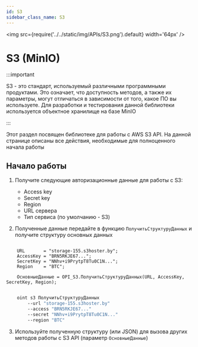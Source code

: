 ```yaml
---
id: S3
sidebar_class_name: S3
---
```


<img src={require('../../static/img/APIs/S3.png').default} width='64px' />

# S3 (MinIO)

:::important

S3 - это стандарт, используемый различными программными продуктами. Это означает, что доступность методов, а также их параметры, могут отличаться в зависимости от того, какое ПО вы используете. Для разработки и тестирования данной библиотеки используется объектное хранилище на базе MinIO

:::

Этот раздел посвящен библиотеке для работы с AWS S3 API. На данной странице описаны все действия, необходимые для полноценного начала работы

## Начало работы

1. Получите следующие авторизационные данные для работы с S3:

    + Access key
    + Secret key
    + Region
    + URL сервера
    + Тип сервиса (по умолчанию - S3)

2. Полученные данные передайте в функцию `ПолучитьСтруктуруДанных` и получите структуру основных данных

```bsl title="1С:Предприятие/OneScript"

    URL       = "storage-155.s3hoster.by";
    AccessKey = "BRN5RKJE67...";
    SecretKey = "NNhv+i9PrytpT8Tu0C1N...";
    Region    = "BTC";

    ОсновныеДанные = OPI_S3.ПолучитьСтруктуруДанных(URL, AccessKey, SecretKey, Region);

```

```bash title="CLI"

    oint s3 ПолучитьСтруктуруДанных 
        --url "storage-155.s3hoster.by"
        --access "BRN5RKJE67..."
        --secret "NNhv+i9PrytpT8Tu0C1N..."
        --region "BTC"

```

3. Используйте полученную структуру (или JSON) для вызова других методов работы с S3 API (параметр `ОсновныеДанные`)
